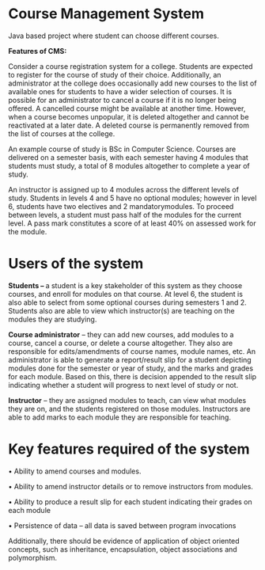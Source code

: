 # Course Management System

 <p>Java based project where student can choose different courses.</p>
 <b>Features of CMS:</b>
 
Consider a course registration system for a college. Students are expected to register for the course
of study of their choice. Additionally, an administrator at the college does occasionally add new
courses to the list of available ones for students to have a wider selection of courses. It is possible
for an administrator to cancel a course if it is no longer being offered. A cancelled course might be
available at another time. However, when a course becomes unpopular, it is deleted altogether and
cannot be reactivated at a later date. A deleted course is permanently removed from the list of
courses at the college.

An example course of study is BSc in Computer Science. Courses are delivered on a semester basis,
with each semester having 4 modules that students must study, a total of 8 modules altogether to
complete a year of study.

An instructor is assigned up to 4 modules across the different levels of study. Students in levels 4 and
5 have no optional modules; however in level 6, students have two electives and 2 mandatorymodules. To proceed between levels, a student must pass half of the modules for the current level.
A pass mark constitutes a score of at least 40% on assessed work for the module.

# Users of the system

<b>Students – </b>a student is a key stakeholder of this system as they choose courses, and enroll for
modules on that course. At level 6, the student is also able to select from some optional courses
during semesters 1 and 2. Students also are able to view which instructor(s) are teaching on the
modules they are studying.

<b>Course administrator</b> – they can add new courses, add modules to a course, cancel a course, or
delete a course altogether. They also are responsible for edits/amendments of course names,
module names, etc. An administrator is able to generate a report/result slip for a student depicting
modules done for the semester or year of study, and the marks and grades for each module. Based
on this, there is decision appended to the result slip indicating whether a student will progress to
next level of study or not.

<b>Instructor</b> – they are assigned modules to teach, can view what modules they are on, and the
students registered on those modules. Instructors are able to add marks to each module they are
responsible for teaching.

# Key features required of the system

• Ability to amend courses and modules.

• Ability to amend instructor details or to remove instructors from modules.

• Ability to produce a result slip for each student indicating their grades on each module

• Persistence of data – all data is saved between program invocations

Additionally, there should be evidence of application of object oriented concepts, such as
inheritance, encapsulation, object associations and polymorphism.
